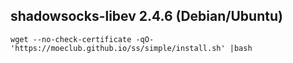 ## shadowsocks-libev 2.4.6  (Debian/Ubuntu)
```
wget --no-check-certificate -qO- 'https://moeclub.github.io/ss/simple/install.sh' |bash 

```
